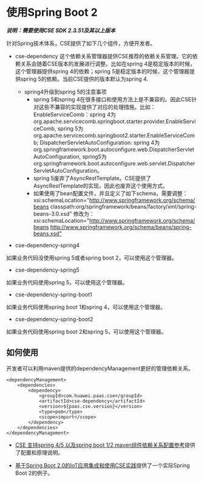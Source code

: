 # 使用Spring Boot 2

***说明：需要使用CSE SDK 2.3.51及其以上版本***

针对Spring技术体系，CSE提供了如下几个组件，方便开发者。

* cse-dependency
这个依赖关系管理器提供CSE推荐的依赖关系管理。它的依赖关系会随着CSE版本的发展进行调整。比如在spring 4是稳定版本的时候，这个管理器提供spring 4的依赖；spring 5是稳定版本的时候，这个管理器提供spring 5的依赖。当前CSE提供的版本默认为spring 4. 

  * spring4升级到spring 5的注意事项
    * spring 5和spring 4在很多接口和使用方法上是不兼容的。因此CSE针对这些不兼容的实现提供了对应的处理措施。比如：EnableServiceComb：spring 4为org.apache.servicecomb.springboot.starter.provider.EnableServiceComb, spring 5为org.apache.servicecomb.springboot2.starter.EnableServiceComb; DispatcherServletAutoConfiguration: spring 4为org.springframework.boot.autoconfigure.web.DispatcherServletAutoConfiguration, spring5为org.springframework.boot.autoconfigure.web.servlet.DispatcherServletAutoConfiguration。
    * spring 5废弃了AsyncRestTemplate。CSE提供了AsyncRestTemplate的实现，因此也废弃这个使用方式。
    * 如果使用了bean配置文件，并且定义了如下schema，需要调整：xsi:schemaLocation="http://www.springframework.org/schema/beans classpath:org/springframework/beans/factory/xml/spring-beans-3.0.xsd” 修改为：xsi:schemaLocation="http://www.springframework.org/schema/beans http://www.springframework.org/schema/beans/spring-beans.xsd“

* cse-dependency-spring4

如果业务代码没使用spring 5或者spring boot 2，可以使用这个管理器。

* cse-dependency-spring5

如果业务代码使用spring 5，可以使用这个管理器。

* cse-dependency-spring-boot1

如果业务代码使用spring boot 1和spring 4，可以使用这个管理器。

* cse-dependency-spring-boot2

如果业务代码使用spring boot 2和spring 5，可以使用这个管理器。

## 如何使用

开发者可以利用maven提供的dependencyManagement更好的管理依赖关系。

```
<dependencyManagement>
    <dependencies>
        <dependency>
            <groupId>com.huawei.paas.cse</groupId>
            <artifactId>cse-dependency</artifactId>
            <version>${paas.cse.version}</version>
            <type>pom</type>
            <scope>import</scope>
        </dependency>
    </dependencies>
</dependencyManagement>
```

* [CSE 支持spring 4/5 以及spring boot 1/2 maven组件依赖关系配置参考](https://bbs.huaweicloud.com/blogs/33eaad00db4911e8bd5a7ca23e93a891)提供了配置和原理说明。

* [基于Spring Boot 2.0的IoT应用集成和使用CSE实践](https://bbs.huaweicloud.com/blogs/02de5f11cb6e11e8bd5a7ca23e93a891)提供了一个实际Spring Boot 2的例子。
